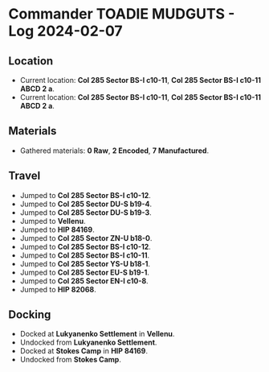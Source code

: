 # Commander TOADIE MUDGUTS - Log 2024-02-07

## Location
- Current location: **Col 285 Sector BS-I c10-11**, **Col 285 Sector BS-I c10-11 ABCD 2 a**.
- Current location: **Col 285 Sector BS-I c10-11**, **Col 285 Sector BS-I c10-11 ABCD 2 a**.

## Materials
- Gathered materials: **0 Raw**, **2 Encoded**, **7 Manufactured**.

## Travel
- Jumped to **Col 285 Sector BS-I c10-12**.
- Jumped to **Col 285 Sector DU-S b19-4**.
- Jumped to **Col 285 Sector DU-S b19-3**.
- Jumped to **Vellenu**.
- Jumped to **HIP 84169**.
- Jumped to **Col 285 Sector ZN-U b18-0**.
- Jumped to **Col 285 Sector BS-I c10-12**.
- Jumped to **Col 285 Sector BS-I c10-11**.
- Jumped to **Col 285 Sector YS-U b18-1**.
- Jumped to **Col 285 Sector EU-S b19-1**.
- Jumped to **Col 285 Sector EN-I c10-8**.
- Jumped to **HIP 82068**.

## Docking
- Docked at **Lukyanenko Settlement** in **Vellenu**.
- Undocked from **Lukyanenko Settlement**.
- Docked at **Stokes Camp** in **HIP 84169**.
- Undocked from **Stokes Camp**.

